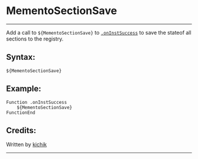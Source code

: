 # MementoSectionSave

---

Add a call to `${MementoSectionSave}` to [`.onInstSuccess`][1] to save the stateof all sections to the registry.

## Syntax:

    ${MementoSectionSave}

## Example:

	Function .onInstSuccess
		${MementoSectionSave}
	FunctionEnd

## Credits:

Written by [kichik][2]

---

[1]: ../../Callbacks/onInstSuccess.md
[2]: http://nsis.sourceforge.net/User:Kichik